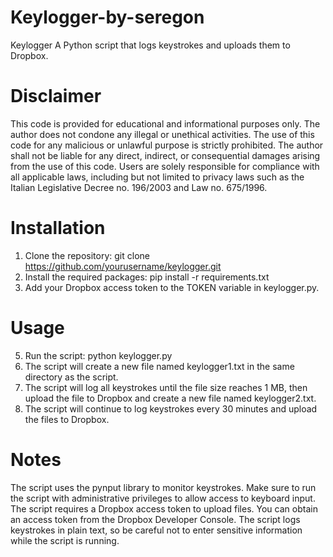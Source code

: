 # Keylogger-by-seregon
Keylogger
A Python script that logs keystrokes and uploads them to Dropbox.

# Disclaimer
This code is provided for educational and informational purposes only. The author does not condone any illegal or unethical activities. The use of this code for any malicious or unlawful purpose is strictly prohibited. The author shall not be liable for any direct, indirect, or consequential damages arising from the use of this code. Users are solely responsible for compliance with all applicable laws, including but not limited to privacy laws such as the Italian Legislative Decree no. 196/2003 and Law no. 675/1996.

# Installation
1. Clone the repository: git clone https://github.com/yourusername/keylogger.git
2. Install the required packages: pip install -r requirements.txt
3. Add your Dropbox access token to the TOKEN variable in keylogger.py.

# Usage
5. Run the script: python keylogger.py
6. The script will create a new file named keylogger1.txt in the same directory as the script.
7. The script will log all keystrokes until the file size reaches 1 MB, then upload the file to Dropbox and create a new file named keylogger2.txt.
8. The script will continue to log keystrokes every 30 minutes and upload the files to Dropbox.

# Notes
The script uses the pynput library to monitor keystrokes. Make sure to run the script with administrative privileges to allow access to keyboard input.
The script requires a Dropbox access token to upload files. You can obtain an access token from the Dropbox Developer Console.
The script logs keystrokes in plain text, so be careful not to enter sensitive information while the script is running.

